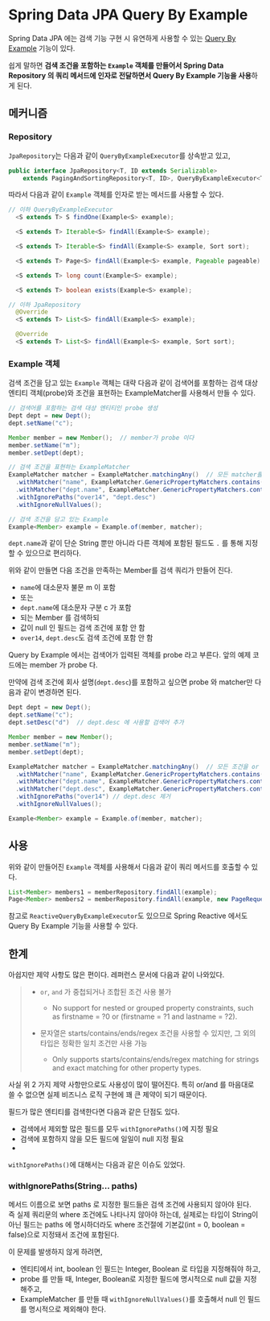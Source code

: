 # Spring Data JPA Query By Example

Spring Data JPA 에는 검색 기능 구현 시 유연하게 사용할 수 있는 [Query By Example](https://docs.spring.io/spring-data/jpa/docs/current/reference/html/#query-by-example) 기능이 있다.

쉽게 말하면 **검색 조건을 포함하는 `Example` 객체를 만들어서 Spring Data Repository 의 쿼리 메서드에 인자로 전달하면서 Query By Example 기능을 사용**하게 된다.

## 메커니즘

### Repository

`JpaRepository`는 다음과 같이 `QueryByExampleExecutor`를 상속받고 있고,

```java
public interface JpaRepository<T, ID extends Serializable>
    extends PagingAndSortingRepository<T, ID>, QueryByExampleExecutor<T> {
```

따라서 다음과 같이 `Example` 객체를 인자로 받는 메서드를 사용할 수 있다.

```java
// 이하 QueryByExampleExecutor
  <S extends T> S findOne(Example<S> example);

  <S extends T> Iterable<S> findAll(Example<S> example);

  <S extends T> Iterable<S> findAll(Example<S> example, Sort sort);

  <S extends T> Page<S> findAll(Example<S> example, Pageable pageable);

  <S extends T> long count(Example<S> example);

  <S extends T> boolean exists(Example<S> example);

// 이하 JpaRepository
  @Override
  <S extends T> List<S> findAll(Example<S> example);

  @Override
  <S extends T> List<S> findAll(Example<S> example, Sort sort);
```

### Example 객체

검색 조건을 담고 있는 `Example` 객체는 대략 다음과 같이 검색어를 포함하는 검색 대상 엔티티 객체(probe)와 조건을 표현하는 ExampleMatcher를 사용해서 만들 수 있다.

```java
// 검색어를 포함하는 검색 대상 엔티티인 probe 생성
Dept dept = new Dept();
dept.setName("c");

Member member = new Member();  // member가 probe 이다
member.setName("m");
member.setDept(dept);

// 검색 조건을 표현하는 ExampleMatcher
ExampleMatcher matcher = ExampleMatcher.matchingAny()  // 모든 matcher를 or 로 연결
  .withMatcher("name", ExampleMatcher.GenericPropertyMatchers.contains().ignoreCase())
  .withMatcher("dept.name", ExampleMatcher.GenericPropertyMatchers.contains())
  .withIgnorePaths("over14", "dept.desc")
  .withIgnoreNullValues();

// 검색 조건을 담고 있는 Example
Example<Member> example = Example.of(member, matcher);
```

`dept.name`과 같이 단순 String 뿐만 아니라 다른 객체에 포함된 필드도 `.` 를 통해 지정할 수 있으므로 편리하다.

위와 같이 만들면 다음 조건을 만족하는 Member를 검색 쿼리가 만들어 진다.

- `name`에 대소문자 불문 m 이 포함
- 또는
- `dept.name`에 대소문자 구분 c 가 포함
- 되는 Member 를 검색하되
- 값이 null 인 필드는 검색 조건에 포함 안 함
- `over14`, `dept.desc`도 검색 조건에 포함 안 함

Query by Example 에서는 검색어가 입력된 객체를 probe 라고 부른다. 앞의 예제 코드에는 member 가 probe 다.

만약에 검색 조건에 회사 설명(`dept.desc`)를 포함하고 싶으면 probe 와 matcher만 다음과 같이 변경하면 된다.

```java
Dept dept = new Dept();
dept.setName("c");
dept.setDesc("d")  // dept.desc 에 사용할 검색어 추가

Member member = new Member();
member.setName("m");
member.setDept(dept);

ExampleMatcher matcher = ExampleMatcher.matchingAny()  // 모든 조건을 or 로 연결
  .withMatcher("name", ExampleMatcher.GenericPropertyMatchers.contains().ignoreCase())
  .withMatcher("dept.name", ExampleMatcher.GenericPropertyMatchers.contains())
  .withMatcher("dept.desc", ExampleMatcher.GenericPropertyMatchers.contains())  // 추가
  .withIgnorePaths("over14") // dept.desc 제거
  .withIgnoreNullValues();

Example<Member> example = Example.of(member, matcher);
```

## 사용

위와 같이 만들어진 `Example` 객체를 사용해서 다음과 같이 쿼리 메서드를 호출할 수 있다.

```java
List<Member> members1 = memberRepository.findAll(example);
Page<Member> members2 = memberRepository.findAll(example, new PageRequest(0, 10, Sort.Direction.DESC, "id"));
```

참고로 `ReactiveQueryByExampleExecutor`도 있으므로 Spring Reactive 에서도 Query By Example 기능을 사용할 수 있다.

## 한계

아쉽지만 제약 사항도 많은 편이다. 레퍼런스 문서에 다음과 같이 나와있다.

>- `or`, `and` 가 중첩되거나 조합된 조건 사용 불가 
>    - No support for nested or grouped property constraints, such as firstname = ?0 or (firstname = ?1 and lastname = ?2).
>
>- 문자열은 starts/contains/ends/regex 조건을 사용할 수 있지만, 그 외의 타입은 정확한 일치 조건만 사용 가능
>    - Only supports starts/contains/ends/regex matching for strings and exact matching for other property types.

사실 위 2 가지 제약 사항만으로도 사용성이 많이 떨어진다. 특히 or/and 를 마음대로 쓸 수 없으면 실제 비즈니스 로직 구현에 꽤 큰 제약이 되기 때문이다.

필드가 많은 엔티티를 검색한다면 다음과 같은 단점도 있다.

- 검색에서 제외할 많은 필드를 모두 `withIgnorePaths()`에 지정 필요
- 검색에 포함하지 않을 모든 필드에 일일이 null 지정 필요
- 

`withIgnorePaths()`에 대해서는 다음과 같은 이슈도 있었다.

### withIgnorePaths(String... paths)

메서드 이름으로 보면 paths 로 지정한 필드들은 검색 조건에 사용되지 않아야 된다.  
즉 실제 쿼리문의 where 조건에도 나타나지 않아야 하는데, 실제로는 타입이 String이 아닌 필드는 paths 에 명시하더라도 where 조건절에 기본값(int = 0, boolean = false)으로 지정돼서 조건에 포함된다.

이 문제를 발생하지 않게 하려면,

- 엔티티에서 int, boolean 인 필드는 Integer, Boolean 로 타입을 지정해줘야 하고,
- probe 를 만들 때, Integer, Boolean로 지정한 필드에 명시적으로 null 값을 지정해주고,
- ExampleMatcher 를 만들 때 `withIgnoreNullValues()`를 호출해서 null 인 필드를 명시적으로 제외해야 한다.


